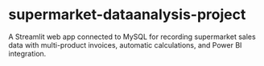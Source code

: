 # supermarket-dataanalysis-project
A Streamlit web app connected to MySQL for recording supermarket sales data with multi-product invoices, automatic calculations, and Power BI integration.
